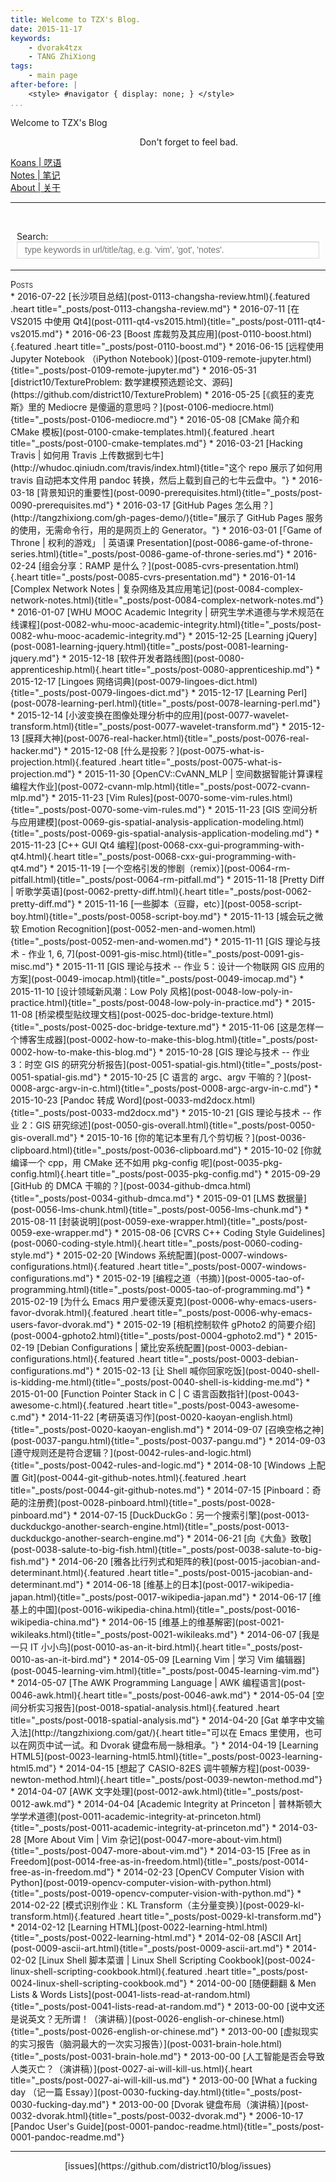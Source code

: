 ```yaml
---
title: Welcome to TZX's Blog.
date: 2015-11-17
keywords:
    - dvorak4tzx
    - TANG ZhiXiong
tags:
    - main page
after-before: |
    <style> #navigator { display: none; } </style>
...
```


<div class="slogan">Welcome to TZX's Blog</div>
<p id="tzxslogan" style="text-align:right;padding-right: 10em;" title="按下【h】获取页面帮助。">Don't forget to feel bad.</p>

<div id="buckets">
<div><a href="koans.html">Koans | 呓语</a></div>
<div><a href="http://tangzx.qiniudn.com/notes/">Notes | 笔记</a></div>
<div><a href="about.html">About | 关于</a></div>
<hr /></div>

<br/><div id="searchContainer">
Search:<br>
<input id="tzxsearchbox" type="text" name="tzxsearchbox" placeholder="type keywords in url/title/tag, e.g. 'vim', 'got', 'notes'." style="width:100%;max-width:600px;outline:0">
</div><br/>
<div id="links"></div><hr>

<div style="font-variant:small-caps;" title="日期是挖坑时间。">Posts</div>
<div class="posts"><!--...-->
* 2016-07-22 [长沙项目总结](post-0113-changsha-review.html){.featured .heart title="_posts/post-0113-changsha-review.md"}
* 2016-07-11 [在 VS2015 中使用 Qt4](post-0111-qt4-vs2015.html){title="_posts/post-0111-qt4-vs2015.md"}
* 2016-06-23 [Boost 库裁剪及其应用](post-0110-boost.html){.featured .heart title="_posts/post-0110-boost.md"}
* 2016-06-15 [远程使用 Jupyter Notebook （iPython Notebook）](post-0109-remote-jupyter.html){title="_posts/post-0109-remote-jupyter.md"}
<!-- post-0108-english-notes.md
    post-0107-mathematical-modeling.md
-->
* 2016-05-31 [district10/TextureProblem: 数学建模预选题论文、源码](https://github.com/district10/TextureProblem)
* 2016-05-25 [《疯狂的麦克斯》里的 Mediocre 是傻逼的意思吗？](post-0106-mediocre.html){title="_posts/post-0106-mediocre.md"}
* 2016-05-08 [CMake 简介和 CMake 模板](post-0100-cmake-templates.html){.featured .heart title="_posts/post-0100-cmake-templates.md"}
<!--* 2016-05-22 [INTP](post-0099-intp.html){title="_posts/post-0099-intp.md"}-->
<!--* 2016-05-22 [Probability and Statistics](post-0098-probability-and-statistics.html){title="_posts/post-0098-probability-and-statistics.md"}-->
<!--* 2016-05-22 [Machine Learning](post-0097-machine-learning.html){title="_posts/post-0097-machine-learning.md"}-->
<!--* 2016-04-22 [邓俊辉](post-0096-follow-master-deng.html){title="_posts/post-0096-follow-master-deng.md"}-->
<!--* 2016-04-21 [C & C++ Notes](post-0095-c-cpp.html){title="_posts/post-0095-c-cpp.md"}-->
<!--* 2016-04-08 [Learning JavaScript](post-0094-learning-javascript.html){title="_posts/post-0094-learning-javascript.md"}-->
<!--* 2016-04-04 [Learning D3.js](post-0093-learning-d3.html){title="_posts/post-0093-learning-d3.md"}-->
<!--* 2016-04-02 [Trevor Burnham’s Book](post-0092-trevor-burnham.html){title="_posts/post-0092-trevor-burnham.md"}-->
* 2016-03-21 [Hacking Travis | 如何用 Travis 上传数据到七牛](http://whudoc.qiniudn.com/travis/index.html){title="这个 repo 展示了如何用 travis 自动把本文件用 pandoc 转换，然后上载到自己的七牛云盘中。"}
* 2016-03-18 [背景知识的重要性](post-0090-prerequisites.html){title="_posts/post-0090-prerequisites.md"}
* 2016-03-17 [GitHub Pages 怎么用？](http://tangzhixiong.com/gh-pages-demo/){title="展示了 GitHub Pages 服务的使用，无需命令行，用的是网页上的 Generator。"}
<!--* 2016-03-07 [Kaggle](post-0089-kaggle.html){title="_posts/post-0089-kaggle.md"}-->
<!--* 2016-03-03 [Font Awesome](post-0088-font-awesome.html){title="_posts/post-0088-font-awesome.md"}-->
<!--* 2016-03-02 [Leet Code](post-0087-leetcode.html){title="_posts/post-0087-leetcode.md"}-->
* 2016-03-01 [「Game of Throne | 权利的游戏」 | 英语课 Presentation](post-0086-game-of-throne-series.html){title="_posts/post-0086-game-of-throne-series.md"}
* 2016-02-24 [组会分享：RAMP 是什么？](post-0085-cvrs-presentation.html){.heart title="_posts/post-0085-cvrs-presentation.md"}
* 2016-01-14 [Complex Network Notes | 复杂网络及其应用笔记](post-0084-complex-network-notes.html){title="_posts/post-0084-complex-network-notes.md"}
<!--* 2016-01-11 [100 Things Every Designer Needs to Know About People](post-0083-designer-needs-to-know.html){title="_posts/post-0083-designer-needs-to-know.md"}-->
* 2016-01-07 [WHU MOOC Academic Integrity | 研究生学术道德与学术规范在线课程](post-0082-whu-mooc-academic-integrity.html){title="_posts/post-0082-whu-mooc-academic-integrity.md"}
* 2015-12-25 [Learning jQuery](post-0081-learning-jquery.html){title="_posts/post-0081-learning-jquery.md"}
* 2015-12-18 [软件开发者路线图](post-0080-apprenticeship.html){.heart title="_posts/post-0080-apprenticeship.md"}
* 2015-12-17 [Lingoes 网络词典](post-0079-lingoes-dict.html){title="_posts/post-0079-lingoes-dict.md"}
* 2015-12-17 [Learning Perl](post-0078-learning-perl.html){title="_posts/post-0078-learning-perl.md"}
* 2015-12-14 [小波变换在图像处理分析中的应用](post-0077-wavelet-transform.html){title="_posts/post-0077-wavelet-transform.md"}
* 2015-12-13 [膜拜大神](post-0076-real-hacker.html){title="_posts/post-0076-real-hacker.md"}
* 2015-12-08 [什么是投影？](post-0075-what-is-projection.html){.featured .heart title="_posts/post-0075-what-is-projection.md"}
* 2015-11-30 [OpenCV::CvANN_MLP | 空间数据智能计算课程编程大作业](post-0072-cvann-mlp.html){title="_posts/post-0072-cvann-mlp.md"}
<!--* 2015-12-08 [Introduction to Design Patterns in C++ with Qt](post-0074-qt-design-patterns.html){title="_posts/post-0074-qt-design-patterns.md"}-->
<!--* 2015-12-05 [OpenCV Notes](post-0073-opencv-notes.html){title="_posts/post-0073-opencv-notes.md"}-->
<!--* 2015-11-28 [Selected Qt Code](post-0071-selected-qt-code.html){title="_posts/post-0071-selected-qt-code.md"}-->
* 2015-11-23 [Vim Rules](post-0070-some-vim-rules.html){title="_posts/post-0070-some-vim-rules.md"}
* 2015-11-23 [GIS 空间分析与应用建模](post-0069-gis-spatial-analysis-application-modeling.html){title="_posts/post-0069-gis-spatial-analysis-application-modeling.md"}
* 2015-11-23 [C++ GUI Qt4 编程](post-0068-cxx-gui-programming-with-qt4.html){.heart title="_posts/post-0068-cxx-gui-programming-with-qt4.md"}
* 2015-11-19 [一个空格引发的惨剧（remix）](post-0064-rm-pitfall.html){title="_posts/post-0064-rm-pitfall.md"}
* 2015-11-18 [Pretty Diff | 听歌学英语](post-0062-pretty-diff.html){.heart title="_posts/post-0062-pretty-diff.md"}
<!--* 2015-11-19 [StackOverFlow](post-0063-stackoverflow.html){title="_posts/post-0063-stackoverflow.md"}-->
<!--* 2015-11-19 [Get Things Done](post-0065-get-things-done.html){title="_posts/post-0065-get-things-done.md"}-->
<!--* 2015-11-19 [All About Encoding](post-0066-about-encoding.html){title="_posts/post-0066-about-encoding.md"}-->
<!--* 2015-11-19 [Learn C in Programming](post-0067-learn-c-in-project.html){title="_posts/post-0067-learn-c-in-project.md"}-->
* 2015-11-16 [一些脚本（豆瓣，etc）](post-0058-script-boy.html){title="_posts/post-0058-script-boy.md"}
<!--* 2015-11-15 [在 Windows 系统上学编程](post-0057-code-on-windows.html){title="_posts/post-0057-code-on-windows.md"}-->
<!--* 2015-11-14 [码字规范](post-0055-writing-guide-to-hackers.html){title="_posts/post-0055-writing-guide-to-hackers.md"}-->
* 2015-11-13 [城会玩之微软 Emotion Recognition](post-0052-men-and-women.html){title="_posts/post-0052-men-and-women.md"}
<!--* 2015-11-12 [实际应用的正则表达式](post-0053-regexpr-in-practice.html){title="_posts/post-0053-regexpr-in-practice.md"}-->
* 2015-11-11 [GIS 理论与技术 - 作业 1, 6, 7](post-0091-gis-misc.html){title="_posts/post-0091-gis-misc.md"}
* 2015-11-11 [GIS 理论与技术 -- 作业 5：设计一个物联网 GIS 应用的方案](post-0049-imocap.html){title="_posts/post-0049-imocap.md"}
* 2015-11-10 [设计领域新风潮：Low Poly 风格](post-0048-low-poly-in-practice.html){title="_posts/post-0048-low-poly-in-practice.md"}
* 2015-11-08 [桥梁模型贴纹理文档](post-0025-doc-bridge-texture.html){title="_posts/post-0025-doc-bridge-texture.md"}
* 2015-11-06 [这是怎样一个博客生成器](post-0002-how-to-make-this-blog.html){title="_posts/post-0002-how-to-make-this-blog.md"}
* 2015-10-28 [GIS 理论与技术 -- 作业 3：时空 GIS 的研究分析报告](post-0051-spatial-gis.html){title="_posts/post-0051-spatial-gis.md"}
* 2015-10-25 [C 语言的 argc、argv 干嘛的？](post-0008-argc-argv-in-c.html){title="_posts/post-0008-argc-argv-in-c.md"}
* 2015-10-23 [Pandoc 转成 Word](post-0033-md2docx.html){title="_posts/post-0033-md2docx.md"}
* 2015-10-21 [GIS 理论与技术 -- 作业 2：GIS 研究综述](post-0050-gis-overall.html){title="_posts/post-0050-gis-overall.md"}
* 2015-10-16 [你的笔记本里有几个剪切板？](post-0036-clipboard.html){title="_posts/post-0036-clipboard.md"}
* 2015-10-02 [你就编译一个 cpp，用 CMake 还不如用 pkg-config 呢](post-0035-pkg-config.html){.heart title="_posts/post-0035-pkg-config.md"}
* 2015-09-29 [GitHub 的 DMCA 干嘛的？](post-0034-github-dmca.html){title="_posts/post-0034-github-dmca.md"}
* 2015-09-01 [LMS 数据量](post-0056-lms-chunk.html){title="_posts/post-0056-lms-chunk.md"}
* 2015-08-11 [封装说明](post-0059-exe-wrapper.html){title="_posts/post-0059-exe-wrapper.md"}
* 2015-08-06 [CVRS C++ Coding Style Guidelines](post-0060-coding-style.html){.heart title="_posts/post-0060-coding-style.md"}
<!--* 2015-08-06 [LaTeX 入门（刘海洋） — 配套 TeX 源码](post-0061-liuhaiyang-example-code.html){title="_posts/post-0061-liuhaiyang-example-code.md"}-->
* 2015-02-20 [Windows 系统配置](post-0007-windows-configurations.html){.featured .heart title="_posts/post-0007-windows-configurations.md"}
* 2015-02-19 [编程之道（书摘）](post-0005-tao-of-programming.html){title="_posts/post-0005-tao-of-programming.md"}
* 2015-02-19 [为什么 Emacs 用户爱德沃夏克](post-0006-why-emacs-users-favor-dvorak.html){.featured .heart title="_posts/post-0006-why-emacs-users-favor-dvorak.md"}
* 2015-02-19 [相机控制软件 gPhoto2 的简要介绍](post-0004-gphoto2.html){title="_posts/post-0004-gphoto2.md"}
* 2015-02-19 [Debian Configurations | 黛比安系统配置](post-0003-debian-configurations.html){.featured .heart title="_posts/post-0003-debian-configurations.md"}
* 2015-02-13 [让 Shell 喊你回家吃饭](post-0040-shell-is-kidding-me.html){title="_posts/post-0040-shell-is-kidding-me.md"}
* 2015-01-00 [Function Pointer Stack in C | C 语言函数指针](post-0043-awesome-c.html){.featured .heart title="_posts/post-0043-awesome-c.md"}
* 2014-11-22 [考研英语习作](post-0020-kaoyan-english.html){title="_posts/post-0020-kaoyan-english.md"}
* 2014-09-07 [召唤空格之神](post-0037-pangu.html){title="_posts/post-0037-pangu.md"}
* 2014-09-03 [遵守规则还是符合逻辑？](post-0042-rules-and-logic.html){title="_posts/post-0042-rules-and-logic.md"}
<!--* 2014-08-18 [摘自阳志平的博客](post-0054-get-things-done.html){title="_posts/post-0054-get-things-done.md"}-->
* 2014-08-10 [Windows 上配置 Git](post-0044-git-github-notes.html){.featured .heart title="_posts/post-0044-git-github-notes.md"}
* 2014-07-15 [Pinboard：奇葩的注册费](post-0028-pinboard.html){title="_posts/post-0028-pinboard.md"}
* 2014-07-15 [DuckDuckGo：另一个搜索引擎](post-0013-duckduckgo-another-search-engine.html){title="_posts/post-0013-duckduckgo-another-search-engine.md"}
* 2014-06-21 [向《大鱼》致敬](post-0038-salute-to-big-fish.html){title="_posts/post-0038-salute-to-big-fish.md"}
* 2014-06-20 [雅各比行列式和矩阵的秩](post-0015-jacobian-and-determinant.html){.featured .heart title="_posts/post-0015-jacobian-and-determinant.md"}
* 2014-06-18 [维基上的日本](post-0017-wikipedia-japan.html){title="_posts/post-0017-wikipedia-japan.md"}
* 2014-06-17 [维基上的中国](post-0016-wikipedia-china.html){title="_posts/post-0016-wikipedia-china.md"}
* 2014-06-15 [维基上的维基解密](post-0021-wikileaks.html){title="_posts/post-0021-wikileaks.md"}
* 2014-06-07 [我是一只 IT 小小鸟](post-0010-as-an-it-bird.html){.heart title="_posts/post-0010-as-an-it-bird.md"}
* 2014-05-09 [Learning Vim | 学习 Vim 编辑器](post-0045-learning-vim.html){title="_posts/post-0045-learning-vim.md"}
* 2014-05-07 [The AWK Programming Language | AWK 编程语言](post-0046-awk.html){.heart title="_posts/post-0046-awk.md"}
* 2014-05-04 [空间分析实习报告](post-0018-spatial-analysis.html){.featured .heart title="_posts/post-0018-spatial-analysis.md"}
* 2014-04-20 [Gat 单字中文输入法](http://tangzhixiong.com/gat/){.heart title="可以在 Emacs 里使用，也可以在网页中试一试。和 Dvorak 键盘布局一脉相承。"}
* 2014-04-19 [Learning HTML5](post-0023-learning-html5.html){title="_posts/post-0023-learning-html5.md"}
* 2014-04-15 [想起了 CASIO-82ES 调牛顿解方程](post-0039-newton-method.html){.heart title="_posts/post-0039-newton-method.md"}
* 2014-04-07 [AWK 文字处理](post-0012-awk.html){title="_posts/post-0012-awk.md"}
* 2014-04-04 [Academic Integrity at Princeton | 普林斯顿大学学术道德](post-0011-academic-integrity-at-princeton.html){title="_posts/post-0011-academic-integrity-at-princeton.md"}
* 2014-03-28 [More About Vim | Vim 杂记](post-0047-more-about-vim.html){title="_posts/post-0047-more-about-vim.md"}
* 2014-03-15 [Free as in Freedom](post-0014-free-as-in-freedom.html){title="_posts/post-0014-free-as-in-freedom.md"}
* 2014-02-23 [OpenCV Computer Vision with Python](post-0019-opencv-computer-vision-with-python.html){title="_posts/post-0019-opencv-computer-vision-with-python.md"}
* 2014-02-22 [模式识别作业：KL Transform（主分量变换）](post-0029-kl-transform.html){.featured .heart title="_posts/post-0029-kl-transform.md"}
* 2014-02-12 [Learning HTML](post-0022-learning-html.html){title="_posts/post-0022-learning-html.md"}
* 2014-02-08 [ASCII Art](post-0009-ascii-art.html){title="_posts/post-0009-ascii-art.md"}
* 2014-02-02 [Linux Shell 脚本菜谱 | Linux Shell Scripting Cookbook](post-0024-linux-shell-scripting-cookbook.html){.featured .heart title="_posts/post-0024-linux-shell-scripting-cookbook.md"}
* 2014-00-00 [随便翻翻 & Men Lists & Words Lists](post-0041-lists-read-at-random.html){title="_posts/post-0041-lists-read-at-random.md"}
* 2013-00-00 [说中文还是说英文？无所谓！（演讲稿）](post-0026-english-or-chinese.html){title="_posts/post-0026-english-or-chinese.md"}
* 2013-00-00 [虚拟现实的实习报告（脑洞最大的一次实习报告）](post-0031-brain-hole.html){title="_posts/post-0031-brain-hole.md"}
* 2013-00-00 [人工智能是否会导致人类灭亡？（演讲稿）](post-0027-ai-will-kill-us.html){.heart title="_posts/post-0027-ai-will-kill-us.md"}
* 2013-00-00 [What a fucking day （记一篇 Essay）](post-0030-fucking-day.html){title="_posts/post-0030-fucking-day.md"}
* 2013-00-00 [Dvorak 键盘布局（演讲稿）](post-0032-dvorak.html){title="_posts/post-0032-dvorak.md"}
* 2006-10-17 [Pandoc User's Guide](post-0001-pandoc-readme.html){title="_posts/post-0001-pandoc-readme.md"}
</div>

---

<div style="text-align:center;">
[issues](https://github.com/district10/blog/issues)
</div>

<link rel="stylesheet" href="auto-complete.css">
<style>
#searchContainer {
    margin: 10px;
    display: block;
}
#tzxsearchbox {
    float: left;
    width: 100%;
    height: 27px;
    line-height: 27px;
    text-indent: 10px;
    font-family: arial, sans-serif;
    font-size: 1em;
    color: #333;
    background: #fff;
    border: solid 1px #d9d9d9;
    border-top: solid 1px #c0c0c0;
}
.autocomplete-suggestion {
    padding-top: 0.5em;
    padding-bottom: 0.5em;
}
.tzx-suggestion-link {
    padding-top: 0.5em;
    padding-left: 2em;
    font-size: 60%;
}

.tzx-suggestion-tagline {
    padding-left: 2em;
    font-size: 60%;
    font-variant: small-caps;
    font-family: Monaco, Menlo, Consolas, "Courier New", Monospace,
                 "Hiragino Sans GB", "Microsoft YaHei", "WenQuanYi Micro Hei", SimSun,
                 STXihei, Heiti, sans-serif;
}
</style>

<script src="auto-complete.js"></script>
<script src="blog-query.js"></script>
<script>
;var link_prefix = tzx_link_prefix;
;if ( window.location.toString().startsWith('file') ) {
}

;function prependChild( p, c ) {
    if( p.hasChildNodes() ){
        p.insertBefore( c, p.firstChild );
    } else {
        p.appendChild( p );
    }
}

;new autoComplete({
    selector: 'input[name="tzxsearchbox"]',
    minChars: 1,
    source: function(term, suggest){
        term = term.toLowerCase();
        var suggestions = [];
        var choices = tzx_links;
        for (i=0;i<choices.length;i++) {
            var q = choices[i].query.join(' ') + ' '
                  + choices[i].url.split(/[\/\-?.]+/gi) + ' '
                  + choices[i].title;
            if ( ~q.toLowerCase().indexOf(term) ) {
                suggestions.push(choices[i]);
            }
        }
        suggest(suggestions);
    },
        renderItem: function (item, search){
        search = search.replace(/[-\/\\^$*+?.()|[\]{}]/g, '\\$&');
        var re = new RegExp("(" + search.split(' ').join('|') + ")", "gi");
        var dom =
            '<div class="autocomplete-suggestion"'
             +  ' link-title="' + item.title + '"'
             +  ' link-url="' + item.url + '"'
             +  ' link-query="' + search+ '">'
             +    item.title.replace(re, "<b>$1</b>")
             +  '<br/>'
             +  '<div class="tzx-suggestion-link">'
             +  '<a target="_blank"'
             +  ' href="' + link_prefix + item.url + '">'
             +              link_prefix + item.url.replace(re, "<b>$1</b>")
             +  '</a></div>'
             +  '<div class="tzx-suggestion-tagline">'
             +      item.query.join(' & ').replace(re, "<b>$1</b>")
             +  '</div>'
             +  '</div>';
        return dom;
    },
    onSelect: function(e, term, item) {
        prependChild( document.getElementById('links'), item );
        document.getElementById('tzxsearchbox').value = '';
    }
});
</script>
